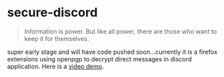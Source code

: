 # secure-discord
> Information is power. But like all power, there are those who want to keep it for themselves.

super early stage and will have code pushed soon...currently it is a firefox extensions using openpgp to decrypt direct messages in discord application. Here is a [video demo](https://xgho.st/securediscord.mp4).
